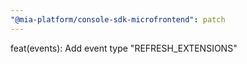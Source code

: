 ```yaml
---
"@mia-platform/console-sdk-microfrontend": patch
---
```


feat(events): Add event type "REFRESH_EXTENSIONS"

